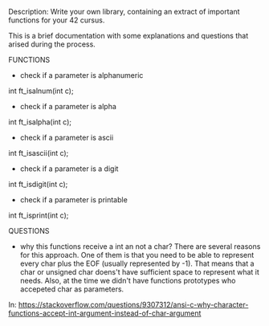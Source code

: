 
Description: Write your own library, containing an extract of important functions for your 42 cursus.

This is a brief documentation with some explanations and questions that arised during the process.

FUNCTIONS

- check if a parameter is alphanumeric

int		ft_isalnum(int c);

- check if a parameter is alpha

int		ft_isalpha(int c);

- check if a parameter is ascii

int		ft_isascii(int c);

- check if a parameter is a digit

int		ft_isdigit(int c);

- check if a parameter is printable

int		ft_isprint(int c);

QUESTIONS

- why this functions receive a int an not a char?
There are several reasons for this approach. One of them is that you need to be able to represent every char plus the EOF (usually represented by -1).
That means that a char or unsigned char doens't have sufficient space to represent what it needs. Also, at the time we didn't have functions prototypes who
accepeted char as parameters. 

In: https://stackoverflow.com/questions/9307312/ansi-c-why-character-functions-accept-int-argument-instead-of-char-argument



